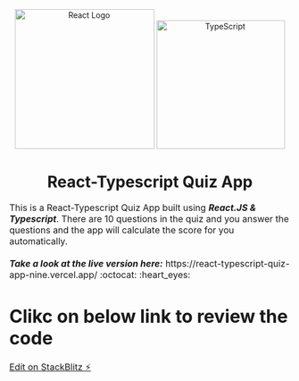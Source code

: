 
  <div align="center">
    <img title="Outlier" src="https://upload.wikimedia.org/wikipedia/commons/a/a7/React-icon.svg" alt="React Logo" width="250" />
    <img title="TypeScript" alt="TypeScript" height=230
      src="https://upload.wikimedia.org/wikipedia/commons/thumb/4/4c/Typescript_logo_2020.svg/1024px-Typescript_logo_2020.svg.png">
   </div>
  <h1 align="center">
    React-Typescript Quiz App
  </h1>

 

  <p><font size="3">
      This is a React-Typescript Quiz App built using <strong><em>React.JS & Typescript</em></strong>. There are 10 questions in the quiz and you answer the questions and the app will calculate the score for you automatically. 
      <br><br> 
      <strong><em>Take a look at the live version here:</em></strong> https://react-typescript-quiz-app-nine.vercel.app/ :octocat: :heart_eyes:
  </p>



# Clikc on below link to review the code
[Edit on StackBlitz ⚡️](https://stackblitz.com/edit/stackblitz-starters-4xy6mq)
